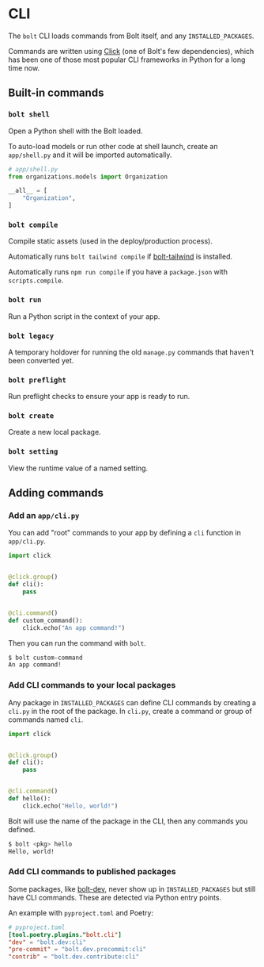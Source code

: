 # CLI

The `bolt` CLI loads commands from Bolt itself, and any `INSTALLED_PACKAGES`.

Commands are written using [Click]((https://click.palletsprojects.com/en/8.1.x/))
(one of Bolt's few dependencies),
which has been one of those most popular CLI frameworks in Python for a long time now.

## Built-in commands

### `bolt shell`

Open a Python shell with the Bolt loaded.

To auto-load models or run other code at shell launch,
create an `app/shell.py` and it will be imported automatically.

```python
# app/shell.py
from organizations.models import Organization

__all__ = [
    "Organization",
]
```

### `bolt compile`

Compile static assets (used in the deploy/production process).

Automatically runs `bolt tailwind compile` if [bolt-tailwind](https://boltframework.dev/docs/bolt-tailwind/) is installed.

Automatically runs `npm run compile` if you have a `package.json` with `scripts.compile`.

### `bolt run`

Run a Python script in the context of your app.

### `bolt legacy`

A temporary holdover for running the old `manage.py` commands that haven't been converted yet.

### `bolt preflight`

Run preflight checks to ensure your app is ready to run.

### `bolt create`

Create a new local package.

### `bolt setting`

View the runtime value of a named setting.

## Adding commands

### Add an `app/cli.py`

You can add "root" commands to your app by defining a `cli` function in `app/cli.py`.

```python
import click


@click.group()
def cli():
    pass


@cli.command()
def custom_command():
    click.echo("An app command!")
```

Then you can run the command with `bolt`.

```bash
$ bolt custom-command
An app command!
```

### Add CLI commands to your local packages

Any package in `INSTALLED_PACKAGES` can define CLI commands by creating a `cli.py` in the root of the package.
In `cli.py`, create a command or group of commands named `cli`.

```python
import click


@click.group()
def cli():
    pass


@cli.command()
def hello():
    click.echo("Hello, world!")
```

Bolt will use the name of the package in the CLI,
then any commands you defined.

```bash
$ bolt <pkg> hello
Hello, world!
```

### Add CLI commands to published packages

Some packages, like [bolt-dev](https://boltframework.dev/docs/bolt-dev/),
never show up in `INSTALLED_PACKAGES` but still have CLI commands.
These are detected via Python entry points.

An example with `pyproject.toml` and Poetry:

```toml
# pyproject.toml
[tool.poetry.plugins."bolt.cli"]
"dev" = "bolt.dev:cli"
"pre-commit" = "bolt.dev.precommit:cli"
"contrib" = "bolt.dev.contribute:cli"
```
